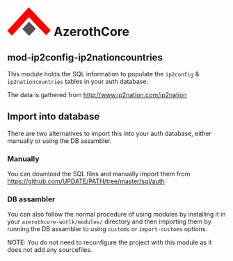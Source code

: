 # ![logo](https://raw.githubusercontent.com/azerothcore/azerothcore.github.io/master/images/logo-github.png) AzerothCore
## mod-ip2config-ip2nationcountries

This module holds the SQL information to populate the `ip2config` & `ip2nationcountries` tables in your auth database.

The data is gathered from http://www.ip2nation.com/ip2nation

## Import into database

There are two alternatives to import this into your auth database, either manually or using the DB assambler.

### Manually

You can download the SQL files and manually import them from https://github.com/UPDATE/PATH/tree/master/sql/auth

### DB assambler

You can also follow the normal procedure of using modules by installing it in your `azerothcore-wotlk/modules/` directory and then importing them by running the
DB assambler to using `customs` or `import-customs` options.

NOTE: You do not need to reconfigure the project with this module as it does not add any sourcefiles.
